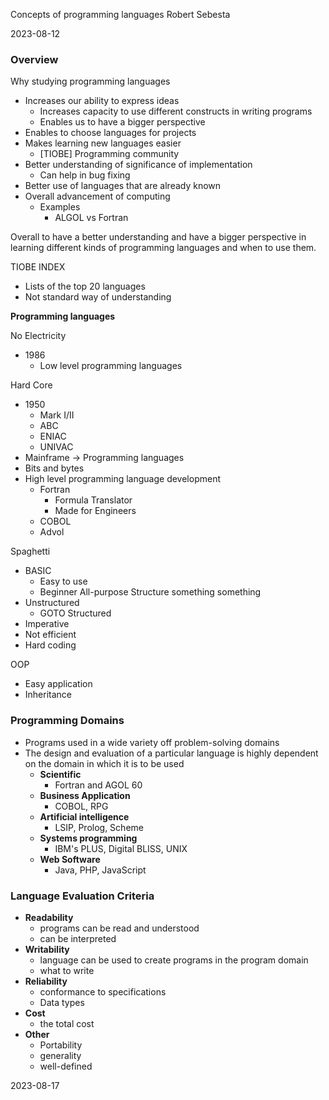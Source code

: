 Concepts of programming languages 
Robert Sebesta 

2023-08-12
### Overview
Why studying programming languages 
- Increases our ability to express ideas
	- Increases capacity to use different constructs in writing programs
	- Enables us to have a bigger perspective 
- Enables to choose languages for projects 
- Makes learning new languages easier 
	- [TIOBE] Programming community
- Better understanding of significance of implementation
	- Can help in bug fixing 
- Better use of languages that are already known 
- Overall advancement of computing 
	- Examples
		- ALGOL vs Fortran

Overall to have a better understanding and have a bigger perspective in learning different kinds of programming languages and when to use them. 

TIOBE INDEX
- Lists of the top 20 languages
- Not standard way of understanding 

**Programming languages**

No Electricity
- 1986
	- Low level programming languages 

Hard Core 
- 1950
	- Mark I/II
	- ABC
	- ENIAC
	- UNIVAC
- Mainframe -> Programming languages 
- Bits and bytes 
- High level programming language development 
	- Fortran
		- Formula Translator 
		- Made for Engineers 
	- COBOL
	- Advol

Spaghetti
- BASIC
	- Easy to use 
	- Beginner All-purpose Structure something something 
- Unstructured 
	- GOTO
Structured 
- Imperative 
- Not efficient 
- Hard coding 

OOP
- Easy application 
- Inheritance 

### Programming Domains
- Programs used in a wide variety off problem-solving domains
- The design and evaluation of a particular language is highly dependent on the domain in which it is to be used 
	- **Scientific** 
		- Fortran and AGOL 60
	- **Business Application**
		- COBOL, RPG
	- **Artificial intelligence** 
		- LSIP, Prolog, Scheme
	- **Systems programming** 
		- IBM's PLUS, Digital BLISS, UNIX
	- **Web Software** 
		- Java, PHP, JavaScript 

### Language Evaluation Criteria
- **Readability**
	- programs can be read and understood
	- can be interpreted
- **Writability**
	- language can be used to create programs in the program domain
	- what to write 
- **Reliability**
	- conformance to specifications
	- Data types
- **Cost**
	- the total cost
- **Other**
	- Portability
	- generality 
	- well-defined


2023-08-17




